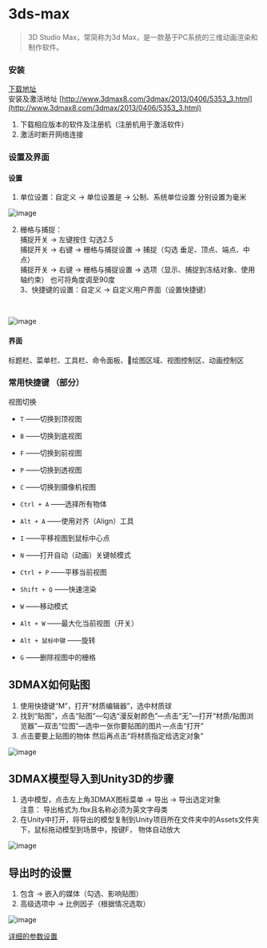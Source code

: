 # 3ds-max

>  3D Studio Max，常简称为3d Max，是一款基于PC系统的三维动画渲染和制作软件。

### 安装

 [下载地址](http://www.3dmax8.com/3dmax/ruanjian/3dmax/)</br>
安装及激活地址 [http://www.3dmax8.com/3dmax/2013/0406/5353_3.html](http://www.3dmax8.com/3dmax/2013/0406/5353_3.html)

1. 下载相应版本的软件及注册机（注册机用于激活软件）
2. 激活时断开网络连接

### 设置及界面

####  设置
1. 单位设置：自定义 -> 单位设置是 -> 公制、系统单位设置 分别设置为毫米 </br>

![image](./images/setting_unit.png)</br>

2. 栅格与捕捉：
</br>捕捉开关 -> 左键按住 勾选2.5
</br>捕捉开关 -> 右键 -> 栅格与捕捉设置 -> 捕捉（勾选 垂足、顶点、端点、中点）
</br>捕捉开关 -> 右键 -> 栅格与捕捉设置 -> 选项（显示、捕捉到冻结对象、使用轴约束） 也可将角度调至90度</br>
3、快捷键的设置：自定义 -> 自定义用户界面（设置快捷键）
</br>

![image](./images/setting_grid.png)</br>

#### 界面
标题栏、菜单栏、工具栏、命令面板、绘图区域、视图控制区、动画控制区

###  常用快捷键 （部分）
视图切换 </br>
- `T` ——切换到顶视图</br>
- `B` ——切换到底视图</br>
- `F` ——切换到前视图</br>
- `P` ——切换到透视图</br>
- `C` ——切换到摄像机视图</br>

- `Ctrl + A` ——选择所有物体
- `Alt + A` ——使用对齐（Align）工具


- `I`  ——平移视图到鼠标中心点 </br>
- `N`  ——打开自动（动画）关键帧模式 </br>
- `Ctrl + P` ——平移当前视图 </br>
- `Shift + Q` ——快速渲染 </br>
- `W` ——移动模式 </br>
- `Alt + W`  ——最大化当前视图（开关）</br>
- `Alt + 鼠标中键`  ——旋转</br>
- `G` ——删除视图中的栅格</br>

## 3DMAX如何贴图
1. 使用快捷键“M”，打开“材质编辑器”，选中材质球
2. 找到“贴图”，点击“贴图”—勾选“漫反射颜色”—点击“无”—打开“材质/贴图浏览器”—双击“位图”—选中一张你要贴图的图片—点击“打开”
3. 点击要要上贴图的物体 然后再点击“将材质指定给选定对象”

![image](./images/map.png)</br>

## 3DMAX模型导入到Unity3D的步骤
1. 选中模型，点击左上角3DMAX图标菜单 -> 导出 -> 导出选定对象</br>
注意： 导出格式为.fbx且名称必须为英文字母类
2. 在Unity中打开，将导出的模型复制到Unity项目所在文件夹中的Assets文件夹下，鼠标拖动模型到场景中，按键F， 物体自动放大</br>

![image](./images/setting_export.png)</br>

## 导出时的设置
1. 包含 -> 嵌入的媒体（勾选、影响贴图）</br>
2. 高级选项中 -> 比例因子（根据情况选取）</br>

![image](./images/setting_exportset.png)</br> 

[详细的参数设置](https://www.autodesk.com/cn/3dsmax/2012help/index.html?url=files/GUID-4B61C2E7-3041-4A8A-852F-D086DE9E66A-2679.htm,topicNumber=d28e513115)
